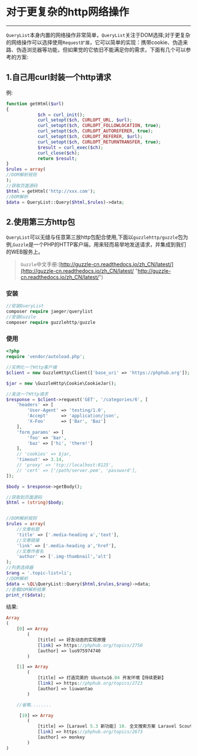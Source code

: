 # 对于更复杂的http网络操作

---

`QueryList`本身内置的网络操作非常简单，`QueryList`关注于DOM选择;对于更复杂的网络操作可以选择使用`Request扩展`，它可以简单的实现：携带cookie、伪造来路、伪造浏览器等功能，但如果觉的它依旧不能满足你的需求，下面有几个可以参考的方案:


## 1.自己用curl封装一个http请求
例:
```php
function getHtml($url)
{
			$ch = curl_init();
            curl_setopt($ch, CURLOPT_URL, $url);
            curl_setopt($ch, CURLOPT_FOLLOWLOCATION, true);
            curl_setopt($ch, CURLOPT_AUTOREFERER, true);
            curl_setopt($ch, CURLOPT_REFERER, $url);
            curl_setopt($ch, CURLOPT_RETURNTRANSFER, true);
            $result = curl_exec($ch);
            curl_close($ch);
			return $result;
}
$rules = array(
//DOM解析规则
);
//获取页面源码
$html = getHtml('http://xxx.com');
//DOM解析
$data = QueryList::Query($html,$rules)->data;

```
## 2.使用第三方http包
`QueryList`可以无缝与任意第三放http包配合使用,下面以`guzzlehttp/guzzle`包为例,`Guzzle`是一个PHP的HTTP客户端，用来轻而易举地发送请求，并集成到我们的WEB服务上。

> `Guzzle`中文手册:[http://guzzle-cn.readthedocs.io/zh_CN/latest/](http://guzzle-cn.readthedocs.io/zh_CN/latest/ "http://guzzle-cn.readthedocs.io/zh_CN/latest/")

### 安装
```php
//安装QueryList
composer require jaeger/querylist
//安装Guzzle
composer require guzzlehttp/guzzle
```
### 使用
```php
<?php
require 'vendor/autoload.php';

//实例化一个Http客户端
$client = new GuzzleHttp\Client(['base_uri' => 'https://phphub.org']);

$jar = new \GuzzleHttp\Cookie\CookieJar();

//发送一个Http请求
$response = $client->request('GET', '/categories/6', [
    'headers' => [
        'User-Agent' => 'testing/1.0',
        'Accept'     => 'application/json',
        'X-Foo'      => ['Bar', 'Baz']
    ],
    'form_params' => [
        'foo' => 'bar',
        'baz' => ['hi', 'there!']
    ],
    // 'cookies' => $jar,
    'timeout' => 3.14,
    // 'proxy' => 'tcp://localhost:8125',
    // 'cert' => ['/path/server.pem', 'password'],
]);

$body = $response->getBody();

//获取到页面源码
$html = (string)$body;


//DOM解析规则
$rules = array(
    //文章标题
    'title' => ['.media-heading a','text'],
    //文章链接
    'link' => ['.media-heading a','href'],
    //文章作者名
    'author' => ['.img-thumbnail','alt']
);
//列表选择器
$rang = '.topic-list>li';
//DOM解析
$data = \QL\QueryList::Query($html,$rules,$rang)->data;
//查看DOM解析结果
print_r($data);

```
结果:
```php
Array
(
    [0] => Array
        (
            [title] => 好友动态的实现原理
            [link] => https://phphub.org/topics/2750
            [author] => luo975974740
        )

    [1] => Array
        (
            [title] => 打造完美的 Ubuntu16.04 开发环境【持续更新】
            [link] => https://phphub.org/topics/2723
            [author] => liuwantao
        )

    //省略........

     [19] => Array
        (
            [title] => [Laravel 5.3 新功能] 10. 全文搜索方案 Laravel Scout 介绍
            [link] => https://phphub.org/topics/2673
            [author] => monkey
        )
)
```